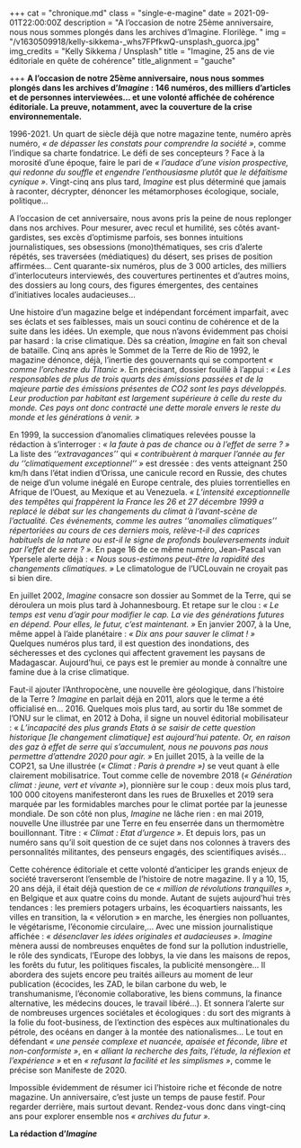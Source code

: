 +++
cat = "chronique.md"
class = "single-e-magine"
date = 2021-09-01T22:00:00Z
description = "A l’occasion de notre 25ème anniversaire, nous nous sommes plongés dans les archives d’Imagine. Florilège. "
img = "/v1630509918/kelly-sikkema-_whs7FPfkwQ-unsplash_guorca.jpg"
img_credits = "Kelly Sikkema / Unsplash"
title = "Imagine, 25 ans de vie éditoriale en quête de cohérence"
title_alignment = "gauche"

+++
**A l’occasion de notre 25ème anniversaire, nous nous sommes plongés dans les archives d’_Imagine_ : 146 numéros, des milliers d’articles et de personnes interviewées… et une volonté affichée de cohérence éditoriale. La preuve, notamment, avec la couverture de la crise environnementale.**

1996-2021. Un quart de siècle déjà que notre magazine tente, numéro après numéro, _« de dépasser_ _les constats pour comprendre la société »_, comme l’indique sa charte fondatrice. Le défi de ses concepteurs ? Face à la morosité d’une époque, faire le pari de _« l’audace d’une vision prospective,_ _qui redonne du souffle et engendre l’enthousiasme_ _plutôt que le défaitisme cynique »_. Vingt-cinq ans plus tard, _Imagine_ est plus déterminé que jamais à raconter, décrypter, dénoncer les métamorphoses écologique, sociale, politique…

A l’occasion de cet anniversaire, nous avons pris la peine de nous replonger dans nos archives. Pour mesurer, avec recul et humilité, ses côtés avant-gardistes, ses excès d’optimisme parfois, ses bonnes intuitions journalistiques, ses obsessions (mono)thématiques, ses cris d’alerte répétés, ses traversées (médiatiques) du désert, ses prises de position affirmées… Cent quarante-six numéros, plus de 3 000 articles, des milliers d’interlocuteurs interviewés, des couvertures pertinentes et d’autres moins, des dossiers au long cours, des figures émergentes, des centaines d’initiatives locales audacieuses…

Une histoire d’un magazine belge et indépendant forcément imparfait, avec ses éclats et ses faiblesses, mais un souci continu de cohérence et de la suite dans les idées. Un exemple, que nous n’avons évidemment pas choisi par hasard : la crise climatique. Dès sa création, _Imagine_ en fait son cheval de bataille. Cinq ans après le Sommet de la Terre de Rio de 1992, le magazine dénonce, déjà, l’inertie des gouvernants qui se comportent _« comme l’orchestre du Titanic »_. En précisant, dossier fouillé à l’appui : _« Les responsables_ _de plus de trois quarts des émissions passées_ _et de la majeure partie des émissions présentes de_ _CO2 sont les pays développés. Leur production par_ _habitant est largement supérieure à celle du reste du_ _monde. Ces pays ont donc contracté une dette morale_ _envers le reste du monde et les générations à venir. »_

En 1999, la succession d’anomalies climatiques relevées pousse la rédaction à s’interroger : _« la faute à pas de_ _chance ou à l’effet de serre ? »_ La liste des _‘‘extravagances’’_ qui _« contribuèrent à marquer l’année au fer du ‘’climatiquement_ _exceptionnel’’ »_ est dressée : des vents atteignant 250 km/h dans l’état indien d’Orissa, une canicule record en Russie, des chutes de neige d’un volume inégalé en Europe centrale, des pluies torrentielles en Afrique de l’Ouest, au Mexique et au Venezuela. _« L’intensité exceptionnelle_ _des tempêtes qui frappèrent la France les 26 et 27_ _décembre 1999 a replacé le débat sur les changements du climat_ _à l’avant-scène de l’actualité. Ces événements, comme_ _les autres ‘‘anomalies climatiques’’ répertoriées au cours de_ _ces derniers mois, relève-t-il des caprices habituels de la nature_ _ou est-il le signe de profonds bouleversements induit_ _par l’effet de serre ? »_. En page 16 de ce même numéro, Jean-Pascal van Ypersele alerte déjà : _« Nous sous-estimons_ _peut-être la rapidité des changements climatiques. »_ Le climatologue de l’UCLouvain ne croyait pas si bien dire.

En juillet 2002, _Imagine_ consacre son dossier au Sommet de la Terre, qui se déroulera un mois plus tard à Johannesbourg. Et retape sur le clou : _« Le temps est venu_ _d’agir pour modifier le cap. La vie des générations futures_ _en dépend. Pour elles, le futur, c’est maintenant. »_ En janvier 2007, à la Une, même appel à l’aide planétaire : _« Dix ans pour sauver le climat ! »_ Quelques numéros plus tard, il est question des inondations, des sécheresses et des cyclones qui affectent gravement les paysans de Madagascar. Aujourd’hui, ce pays est le premier au monde à connaître une famine due à la crise climatique.

Faut-il ajouter l’Anthropocène, une nouvelle ère géologique, dans l’histoire de la Terre ? _Imagine_ en parlait déjà en 2011, alors que le terme a été officialisé en… 2016. Quelques mois plus tard, au sortir du 18e sommet de l’ONU sur le climat, en 2012 à Doha, il signe un nouvel éditorial mobilisateur : « _L’incapacité des_ _plus grands Etats à se saisir de cette question historique_ _\[le changement climatique\] est aujourd’hui_ _patente. Or, en raison des gaz à effet de serre qui_ _s’accumulent, nous ne pouvons pas nous permettre_ _d’attendre 2020 pour agir. »_ En juillet 2015, à la veille de la COP21, sa Une illustrée (_« Climat : Paris à prendre »)_ se veut quant à elle clairement mobilisatrice. Tout comme celle de novembre 2018 (_« Génération climat : jeune, vert et vivante »_), pionnière sur le coup : deux mois plus tard, 100 000 citoyens manifesteront dans les rues de Bruxelles et 2019 sera marquée par les formidables marches pour le climat portée par la jeunesse mondiale. De son côté non plus, _Imagine_ ne lâche rien : en mai 2019, nouvelle Une illustrée par une Terre en feu enserrée dans un thermomètre bouillonnant. Titre : _« Climat : Etat d’urgence »_. Et depuis lors, pas un numéro sans qu’il soit question de ce sujet dans nos colonnes à travers des personnalités militantes, des penseurs engagés, des scientifiques avisés...

Cette cohérence éditoriale et cette volonté d’anticiper les grands enjeux de société traverseront l’ensemble de l’histoire de notre magazine. Il y a 10, 15, 20 ans déjà, il était déjà question de ce _« million_ _de révolutions tranquilles »,_ en Belgique et aux quatre coins du monde. Autant de sujets aujourd’hui très tendances : les premiers potagers urbains, les écoquartiers naissants, les villes en transition, la « vélorution » en marche, les énergies non polluantes, le végétarisme, l’économie circulaire,… Avec une mission journalistique affichée : _« désenclaver les idées originales_ _et audacieuses »_. _Imagine_ mènera aussi de nombreuses enquêtes de fond sur la pollution industrielle, le rôle des syndicats, l’Europe des lobbys, la vie dans les maisons de repos, les forêts du futur, les politiques fiscales, la publicité mensongère… Il abordera des sujets encore peu traités ailleurs au moment de leur publication (écocides, les ZAD, le bilan carbone du web, le transhumanisme, l’économie collaborative, les biens communs, la finance alternative, les médecins douces, le travail libéré…). Et sonnera l’alerte sur de nombreuses urgences sociétales et écologiques : du sort des migrants à la folie du foot-business, de l’extinction des espèces aux multinationales du pétrole, des océans en danger à la montée des nationalismes… Le tout en défendant _« une pensée_ _complexe et nuancée, apaisée et féconde, libre et non-conformiste_ _»_, en _« alliant la recherche des faits, l’étude, la réflexion_ _et l’expérience »_ et en _« refusant la facilité et les simplismes »_, comme le précise son Manifeste de 2020.

Impossible évidemment de résumer ici l’histoire riche et féconde de notre magazine. Un anniversaire, c’est juste un temps de pause festif. Pour regarder derrière, mais surtout devant. Rendez-vous donc dans vingt-cinq ans pour explorer ensemble nos _« archives du futur »._

**La rédaction d’_Imagine_**